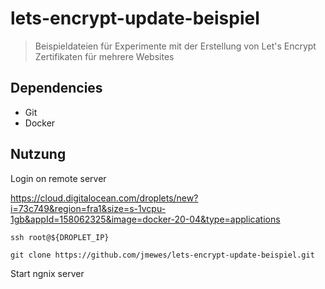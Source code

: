# lets-encrypt-update-beispiel

> Beispieldateien für Experimente mit der Erstellung von Let's Encrypt Zertifikaten für mehrere Websites

## Dependencies

- Git
- Docker

## Nutzung

Login on remote server

https://cloud.digitalocean.com/droplets/new?i=73c749&region=fra1&size=s-1vcpu-1gb&appId=158062325&image=docker-20-04&type=applications

```
ssh root@${DROPLET_IP}
```

```
git clone https://github.com/jmewes/lets-encrypt-update-beispiel.git
```

Start ngnix server


